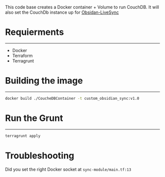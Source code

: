 This code base creates a Docker container + Volume to run CouchDB.
It will also set the CouchDb instance up for [Obsidan-LiveSync](https://github.com/vrtmrz/obsidian-livesync)

# Requierments
---
- Docker
- Terraform
- Terragrunt

# Building the image
---
```bash
docker build ./CoucheDBContainer -t custom_obsidian_sync:v1.0
```

# Run the Grunt
---
```bash
terragrunt apply
```

# Troubleshooting
Did you set the right Docker socket at `sync-module/main.tf:13`

